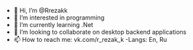 - 👋 Hi, I’m @Rrezakk
- 👀 I’m interested in programming
- 🌱 I’m currently learning .Net
- 💞️ I’m looking to collaborate on desktop backend applications
- 📫 How to reach me: vk.com/r_rezak_k
-Langs: En, Ru

<!---
Rrezakk/Rrezakk is a ✨ special ✨ repository because its `README.md` (this file) appears on your GitHub profile.
You can click the Preview link to take a look at your changes.
--->
